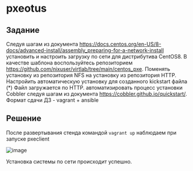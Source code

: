 # pxeotus

## Задание 

Следуя шагам из документа https://docs.centos.org/en-US/8-docs/advanced-install/assembly_preparing-for-a-network-install установить и настроить загрузку по сети для дистрибутива CentOS8. В качестве шаблона воспользуйтесь репозиторием https://github.com/nixuser/virtlab/tree/main/centos_pxe.
Поменять установку из репозитория NFS на установку из репозитория HTTP.
Настройить автоматическую установку для созданного kickstart файла (*) Файл загружается по HTTP.
автоматизировать процесс установки Cobbler cледуя шагам из документа https://cobbler.github.io/quickstart/. Формат сдачи ДЗ - vagrant + ansible

## Решение

После развертывания стенда командой ```vagrant up``` наблюдаем при запуске pxeclient 

![image](https://user-images.githubusercontent.com/98832702/180188733-69ec9d70-ad3a-46ff-9b6a-2259b7d2dcfc.png)

Установка системы по сети происходит успешно. 
